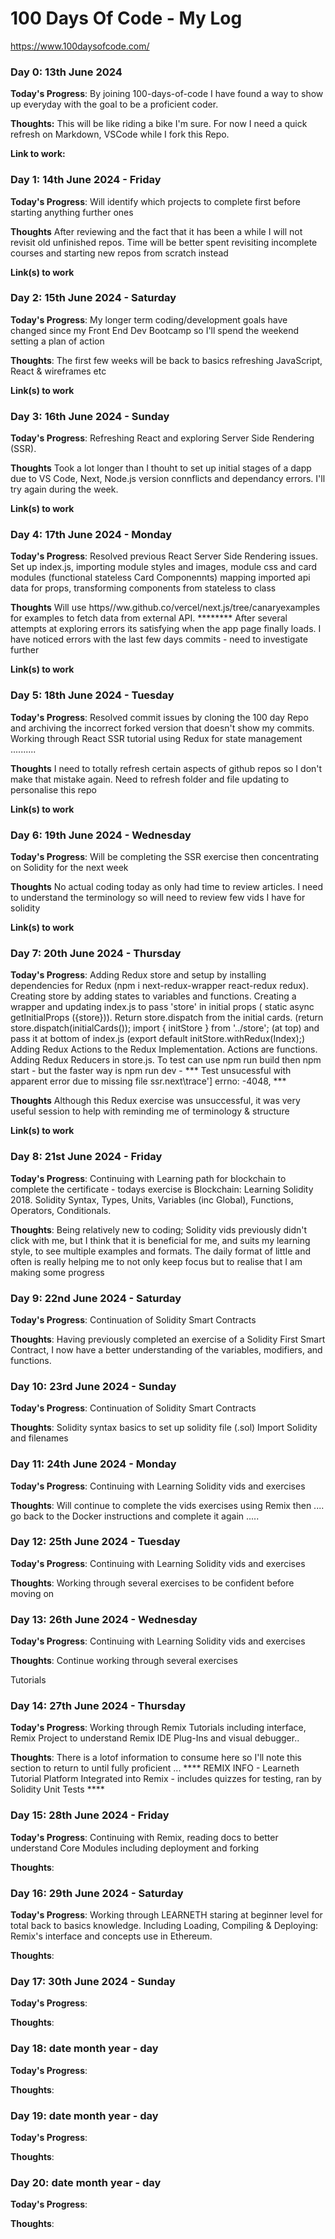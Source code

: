  # 100 Days Of Code - My Log
 https://www.100daysofcode.com/

### Day 0: 13th June 2024

**Today's Progress**: By joining 100-days-of-code I have found a way to show up everyday with the goal to be a proficient coder.  

**Thoughts:** This will be like riding a bike I'm sure. For now I need a quick refresh on Markdown, VSCode while I fork this Repo. 

**Link to work:** 



### Day 1: 14th June 2024 - Friday

**Today's Progress**: Will identify which projects to complete first before starting anything further ones

**Thoughts** After reviewing and the fact that it has been a while I will not revisit old unfinished repos. Time will be better spent revisiting incomplete courses and starting new repos from scratch instead

**Link(s) to work**



### Day 2: 15th June 2024 - Saturday

**Today's Progress**: My longer term coding/development goals have changed since my Front End Dev Bootcamp so I'll spend the weekend setting a plan of action

**Thoughts**: The first few weeks will be back to basics refreshing JavaScript, React & wireframes etc 

**Link(s) to work**



### Day 3: 16th June 2024 - Sunday

**Today's Progress**: Refreshing React and exploring Server Side Rendering (SSR). 

**Thoughts** Took a lot longer than I thouht to set up initial stages of a dapp due to VS Code, Next, Node.js version connflicts and dependancy errors. I'll try again during the week. 

**Link(s) to work**



### Day 4: 17th June 2024 - Monday

**Today's Progress**: Resolved previous React Server Side Rendering issues. Set up index.js, importing module styles and images, module css and card modules (functional stateless Card Componennts) mapping imported api data for props, transforming components from stateless to class

**Thoughts** Will use https//ww.github.co/vercel/next.js/tree/canaryexamples for examples to fetch data from external API. ******** After several attempts at exploring errors its satisfying when the app page finally loads. I have noticed errors with the last few days commits  - need to investigate further

**Link(s) to work**



### Day 5: 18th June 2024 - Tuesday

**Today's Progress**: Resolved commit issues by cloning the 100 day Repo and archiving the incorrect forked version that doesn't show my commits. Working through React SSR tutorial using Redux for state management ..........

**Thoughts** I need to totally refresh certain aspects of github repos so I don't make that mistake again. Need to refresh folder and file updating to personalise this repo

**Link(s) to work**



### Day 6: 19th June 2024 - Wednesday

**Today's Progress**: Will be completing the SSR exercise then concentrating on Solidity for the next week 

**Thoughts** No actual coding today as only had time to review articles. I need to understand the terminology so will need to review few vids I have for solidity

**Link(s) to work**



### Day 7: 20th June 2024 - Thursday

**Today's Progress**: Adding Redux store and setup by installing dependencies for Redux (npm i next-redux-wrapper react-redux redux). Creating store by adding states to variables and functions. Creating a wrapper and updating index.js to pass 'store' in initial props ( static async getInitialProps ({store})). Return store.dispatch from the initial cards. (return store.dispatch(initialCards());
import { initStore } from '../store'; (at top) and pass it at bottom of index.js (export default initStore.withRedux(Index);)
Adding Redux Actions to the Redux Implementation. Actions are functions.  Adding Redux Reducers in store.js. 
To test can use npm run build then npm start  - but the faster way is npm run dev - *** Test unsucessful with apparent error due to missing file ssr\.next\trace']   errno: -4048, ***

**Thoughts** Although this Redux exercise was unsuccessful, it was very useful session to help with reminding me of terminology & structure

**Link(s) to work**



### Day 8: 21st June 2024  - Friday

**Today's Progress**: Continuing with Learning path for blockchain to complete the certificate  - todays exercise is Blockchain: Learning Solidity 2018. Solidity Syntax, Types, Units, Variables (inc Global), Functions, Operators, Conditionals. 

**Thoughts**: Being relatively new to coding; Solidity vids previously didn't click with me, but I think that it is beneficial for me, and suits my learning style, to see multiple examples and formats. The daily format of little and often is really helping me to not only keep focus but to realise that I am making some progress


### Day 9: 22nd June 2024  - Saturday

**Today's Progress**: Continuation of Solidity Smart Contracts

**Thoughts**: Having previously completed an exercise of a Solidity First Smart Contract, I now have a better understanding of the variables, modifiers, and functions. 



### Day 10: 23rd June 2024  - Sunday 

**Today's Progress**: Continuation of Solidity Smart Contracts

**Thoughts**: Solidity syntax basics to set up solidity file (.sol) Import Solidity and filenames



### Day 11: 24th June 2024  - Monday 

**Today's Progress**: Continuing with Learning Solidity vids and exercises

**Thoughts**: Will continue to complete the vids exercises using Remix then .... go back to the Docker instructions and complete it again .....



### Day 12: 25th June 2024  - Tuesday

**Today's Progress**: Continuing with Learning Solidity vids and exercises

**Thoughts**: Working through several exercises to be confident before moving on



### Day 13: 26th June 2024 - Wednesday 

**Today's Progress**: Continuing with Learning Solidity vids and exercises

**Thoughts**: Continue working through several exercises 



Tutorials 
### Day 14: 27th June 2024  - Thursday 

**Today's Progress**: Working through Remix Tutorials including interface, Remix Project to understand Remix IDE Plug-Ins and visual debugger..

**Thoughts**: There is a lotof information to consume here so I'll note this section to return to until fully proficient ... **** REMIX INFO - Learneth Tutorial Platform Integrated into Remix - includes quizzes for testing, ran by Solidity Unit Tests ****



### Day 15: 28th June 2024  - Friday 

**Today's Progress**: Continuing with Remix, reading docs to better understand Core Modules including deployment and forking

**Thoughts**:



### Day 16: 29th June 2024  - Saturday 

**Today's Progress**: Working through LEARNETH staring at beginner level for total back to basics knowledge. Including Loading, Compiling & Deploying: Remix's interface and concepts use in Ethereum. 

**Thoughts**:



### Day 17: 30th June 2024  - Sunday 

**Today's Progress**: 

**Thoughts**:



### Day 18: date month year  - day 

**Today's Progress**: 

**Thoughts**:



### Day 19: date month year  - day 

**Today's Progress**: 

**Thoughts**:



### Day 20: date month year  - day 

**Today's Progress**: 

**Thoughts**:
